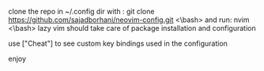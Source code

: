 clone the repo in ~/.config dir with :
<bash>
git clone https://github.com/sajadborhani/neovim-config.git
<\bash>
and run:
<bash>
nvim
<\bash>
lazy vim should take care of package installation and configuration

use ["Cheat"] to see custom key bindings used in the configuration

enjoy
